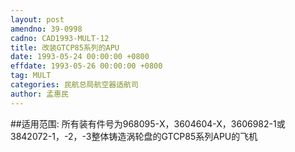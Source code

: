 ```yaml
---
layout: post
amendno: 39-0998
cadno: CAD1993-MULT-12
title: 改装GTCP85系列的APU
date: 1993-05-24 00:00:00 +0800
effdate: 1993-05-26 00:00:00 +0800
tag: MULT
categories: 民航总局航空器适航司
author: 孟惠民
---
```


##适用范围:
所有装有件号为968095-X，3604604-X，3606982-1或3842072-1，-2，-3整体铸造涡轮盘的GTCP85系列APU的飞机


